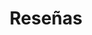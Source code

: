 ---
title: "Reseñas"
description: "Análisis de los videojuegos que he jugado"
# 1. To ensure Netlify triggers a build on our exampleSite instance, we need to change a file in the exampleSite directory.
theme_version: '2.8.2'
featured_image: '/images/portada_01.jpg'
layout: index
---